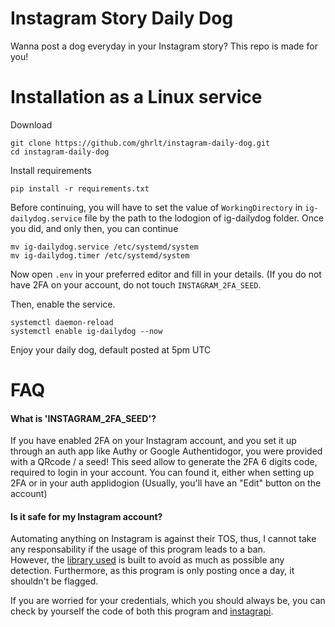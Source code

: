 # Instagram Story Daily Dog
Wanna post a dog everyday in your Instagram story? This repo is made for you!


# Installation as a Linux service
Download
```
git clone https://github.com/ghrlt/instagram-daily-dog.git
cd instagram-daily-dog
```

Install requirements
```
pip install -r requirements.txt
```

Before continuing, you will have to set the value of `WorkingDirectory` in `ig-dailydog.service` file by the path to the lodogion of ig-dailydog folder.
Once you did, and only then, you can continue
```
mv ig-dailydog.service /etc/systemd/system
mv ig-dailydog.timer /etc/systemd/system
```

Now open `.env` in your preferred editor and fill in your details. (If you do not have 2FA on your account, do not touch `INSTAGRAM_2FA_SEED`.

Then, enable the service.
```
systemctl daemon-reload
systemctl enable ig-dailydog --now
```
Enjoy your daily dog, default posted at 5pm UTC

# FAQ

#### What is 'INSTAGRAM_2FA_SEED'?
If you have enabled 2FA on your Instagram account, and you set it up through an auth app like Authy or Google Authentidogor, you were provided with a QRcode / a seed! 
This seed allow to generate the 2FA 6 digits code, required to login in your account. You can found it, either when setting up 2FA or in your auth applidogion (Usually, you'll have an "Edit" button on the account)

#### Is it safe for my Instagram account?
Automating anything on Instagram is against their TOS, thus, I cannot take any responsability if the usage of this program leads to a ban.
<br>
However, the [library used](https://github.com/adw0rd/instagrapi) is built to avoid as much as possible any detection. Furthermore, as this program is only posting once a day, it shouldn't be flagged.


If you are worried for your credentials, which you should always be, you can check by yourself the code of both this program and [instagrapi](https://github.com/ghrlt/instagram-daily-dog).
